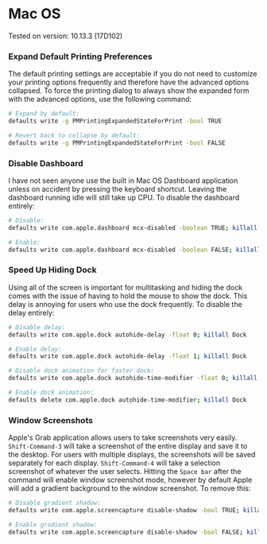 # Mac OS
Tested on version: 10.13.3 (17D102)

### Expand Default Printing Preferences
The default printing settings are acceptable if you do not need to customize your printing options frequently and therefore have the advanced options collapsed. To force the printing dialog to always show the expanded form with the advanced options, use the following command:
```bash
# Expand by default: 
defaults write -g PMPrintingExpandedStateForPrint -bool TRUE

# Revert back to collapse by default:
defaults write -g PMPrintingExpandedStateForPrint -bool FALSE
```

### Disable Dashboard
I have not seen anyone use the built in Mac OS Dashboard application unless on accident by pressing the keyboard shortcut. Leaving the dashboard running idle will still take up CPU. To disable the dashboard entirely:
```bash
# Disable:
defaults write com.apple.dashboard mcx-disabled -boolean TRUE; killall Dock

# Enable: 
defaults write com.apple.dashboard mcx-disabled -boolean FALSE; killall Dock
```

### Speed Up Hiding Dock
Using all of the screen is important for multitasking and hiding the dock comes with the issue of having to hold the mouse to show the dock. This delay is annoying for users who use the dock frequently. To disable the delay entirely:
```bash
# Disable delay:
defaults write com.apple.dock autohide-delay -float 0; killall Dock

# Enable delay:
defaults write com.apple.dock autohide-delay -float 1; killall Dock

# Disable dock animation for faster dock:
defaults write com.apple.dock autohide-time-modifier -float 0; killall Dock

# Enable dock animation:
defaults delete com.apple.dock autohide-time-modifier; killall Dock
```

### Window Screenshots
Apple's Grab application allows users to take screenshots very easily. `Shift-Command-3` will take a screenshot of the entire display and save it to the desktop. For users with multiple displays, the screenshots will be saved separately for each display. `Shift-Command-4` will take a selection screenshot of whatever the user selects. Hitting the `Space bar` after the command will enable window screenshot mode, however by default Apple will add a gradient background to the window screenshot. To remove this:
```bash
# Disable gradient shadow: 
defaults write com.apple.screencapture disable-shadow -bool TRUE; killall SystemUIServer

# Enable gradient shadow:
defaults write com.apple.screencapture disable-shadow -bool FALSE; killall SystemUIServer
```